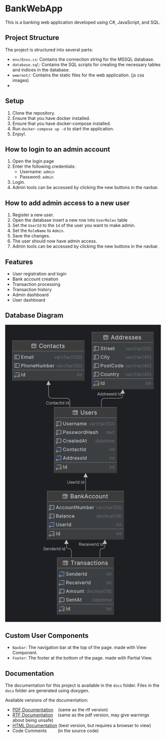 ﻿# BankWebApp

This is a banking web application developed using C#, JavaScript, and SQL.

## Project Structure

The project is structured into several parts:

- `env/Envs.cs`: Contains the connection string for the MSSQL database.
- `database.sql`: Contains the SQL scripts for creating the necessary tables and indices in the database.
- `wwwroot/`: Contains the static files for the web application. (js css images)
- 

## Setup

1. Clone the repository.
2. Ensure that you have docker installed.
2. Ensure that you have docker-compose installed.
3. Run `docker-compose up -d` to start the application.
5. Enjoy!.

## How to login to an admin account

1. Open the login page
2. Enter the following credentials:
   - Username: `admin`
   - Password: `admin`
3. Login.
4. Admin tools can be accessed by clicking the new buttons in the navbar.

## How to add admin access to a new user

1. Register a new user.
2. Open the database insert a new row into `UserRoles` table
3. Set the `UserId` to the `Id` of the user you want to make admin.
4. Set the `RoleName` to `Admin`.
5. Save the changes.
6. The user should now have admin access.
7. Admin tools can be accessed by clicking the new buttons in the navbar.

## Features

- User registration and login
- Bank account creation
- Transaction processing
- Transaction history
- Admin dashboard
- User dashboard

## Database Diagram

![Database Diagram](./docs/FakeBankDiagram.png)

## Custom User Components

- `Navbar`: The navigation bar at the top of the page. made with View Component.
- `Footer`: The footer at the bottom of the page. made with Partial View.

## Documentation

The documentation for this project is available in the `docs` folder.
Files in the `docs` folder are generated using doxygen.

Available versions of the documentation:

- [PDF Documentation](./docs/documentation.pdf)&nbsp;&nbsp;&nbsp;&nbsp;(same as the rtf version)
- [RTF Documentation](./docs/rtf/refman.rtf)&nbsp;&nbsp;&nbsp;&nbsp;(same as the pdf version, may give warnings about being unsafe)
- [HTML Documentation](https://docs.tomas-moravec.dev/prg-prvni-pololetni-projekt/)&nbsp;(best version, but requires a browser to view)
- Code Comments&nbsp;&nbsp;&nbsp;&nbsp;&nbsp;&nbsp;&nbsp;&nbsp;&nbsp;(in the source code)